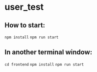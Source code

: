 # user_test

## How to start:

`npm install`
`npm run start`

## In another terminal window:

`cd frontend`
`npm install`
`npm run start`